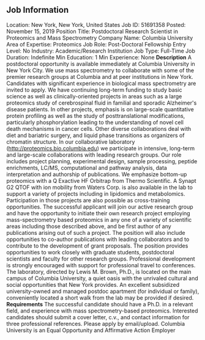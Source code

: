 ## Job Information
Location: 
											New York, New York, United States 
Job ID: 
51691358
Posted: 
November 15, 2019
Position Title: 
Postdoctoral Research Scientist in Proteomics and Mass Spectrometry
Company Name: 
Columbia University
Area of Expertise: 
Proteomics
Job Role: 
Post-Doctoral Fellowship
Entry Level: 
No
Industry: 
Academic/Research Institution
Job Type: 
Full-Time
Job Duration: 
Indefinite
Min Education: 
1
Min Experience: 
None
**Description**
A postdoctoral opportunity is available immediately at Columbia University in New York City. We use mass spectrometry to collaborate with some of the premier research groups at Columbia and at peer institutions in New York. Candidates with significant experience in biological mass spectrometry are invited to apply. We have continuing long-term funding to study basic science as well as clinically-oriented projects in areas such as a large proteomics study of cerebrospinal fluid in familial and sporadic Alzheimer's disease patients. In other projects, emphasis is on large-scale quantitative protein profiling as well as the study of posttranslational modifications, particularly phosphorylation leading to the understanding of novel cell death mechanisms in cancer cells. Other diverse collaborations deal with diet and bariatric surgery, and liquid phase transitions as organizers of chromatin structure. In our collaborative laboratory (http://proteomics.bio.columbia.edu) we participate in intensive, long-term and large-scale collaborations with leading research groups. Our role includes project planning, experimental design, sample processing, peptide enrichments, LC/MS, computational and pathway analysis, data interpretation and authorship of publications. We emphasize bottom-up proteomics with a Q Exactive HF Orbitrap from Thermo Scientific. A Synapt G2 QTOF with ion mobility from Waters Corp. is also available in the lab to support a variety of projects including in lipidomics and metabolomics. Participation in those projects are also possible as cross-training opportunities. The successful applicant will join our active research group and have the opportunity to initiate their own research project employing mass-spectrometry based proteomics in any one of a variety of scientific areas including those described above, and be first author of any publications arising out of such a project. The position will also include opportunities to co-author publications with leading collaborators and to contribute to the development of grant proposals. The position provides opportunities to work closely with graduate students, postdoctoral scientists and faculty for other research groups. Professional development is strongly encouraged with support for professional travel to conferences. The laboratory, directed by Lewis M. Brown, Ph.D., is located on the main campus of Columbia University, a quiet oasis with the unrivaled cultural and social opportunities that New York provides. An excellent subsidized university-owned and managed postdoc apartment (for individual or family), conveniently located a short walk from the lab may be provided if desired.
**Requirements**
The successful candidate should have a Ph.D. in a relevant field, and experience with mass spectrometry-based proteomics. Interested candidates should submit a cover letter, c.v., and contact information for three professional references. Please apply by email/upload. Columbia University is an Equal Opportunity and Affirmative Action Employer
